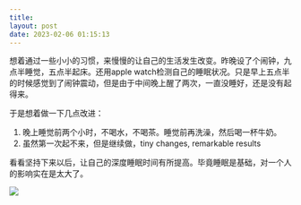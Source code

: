 ```yaml
---
title: 
layout: post
date: 2023-02-06 01:15:13
---
```



想着通过一些小小的习惯，来慢慢的让自己的生活发生改变。昨晚设了个闹钟，九点半睡觉，五点半起床。还用apple watch检测自己的睡眠状况。只是早上五点半的时候感觉到了闹钟震动，但是由于中间晚上醒了两次，一直没睡好，还是没有起得来。

于是想着做一下几点改进：
1. 晚上睡觉前两个小时，不喝水，不喝茶。睡觉前再洗澡，然后喝一杯牛奶。
2. 虽然第一次起不来，但是继续做，tiny changes, remarkable results

看看坚持下来以后，让自己的深度睡眠时间有所提高。毕竟睡眠是基础，对一个人的影响实在是太大了。

![]({{site.cdnurl}}/assets/yinshui/images/posts/sleep_experiments_23.jpg)  
